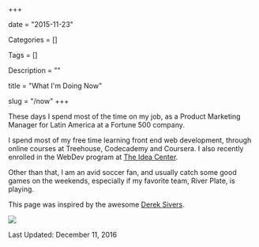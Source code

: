 +++

date = "2015-11-23"

Categories = []

Tags = []

Description = ""

title = "What I'm Doing Now"

slug = "/now"
+++


These days I spend most of the time on my job, as a Product Marketing Manager for Latin America at a Fortune 500 company. 

I spend most of my free time learning front end web development, through online courses at Treehouse, Codecademy and Coursera. I also recently enrolled in the WebDev program at [The Idea Center](http://theideacenter.co). 

Other than that, I am an avid soccer fan, and usually catch some good games on the weekends, especially if my favorite team, River Plate, is playing. 

This page was inspired by the awesome [Derek Sivers](http://www.sivers.org/nowff).
<p>

<img src="/images/now.jpg" class="roundcorners">

</p>

Last Updated: December 11, 2016

